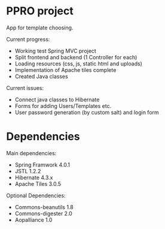 # PPRO project
App for template choosing.

Current progress:
- Working test Spring MVC project
- Split frontend and backend (1 Controller for each)
- Loading resources (css, js, static html and uploads)
- Implementation of Apache tiles complete
- Created Java classes

Current issues:
- Connect java classes to Hibernate
- Forms for adding Users/Templates etc.
- User password generation (by custom salt) and login form

# Dependencies

Main dependencies:
- Spring Framwork 4.0.1
- JSTL 1.2.2
- Hibernate 4.3.x
- Apache Tiles 3.0.5

Optional Dependencies:
- Commons-beanutils 1.8
- Commons-digester 2.0
- Aopalliance 1.0